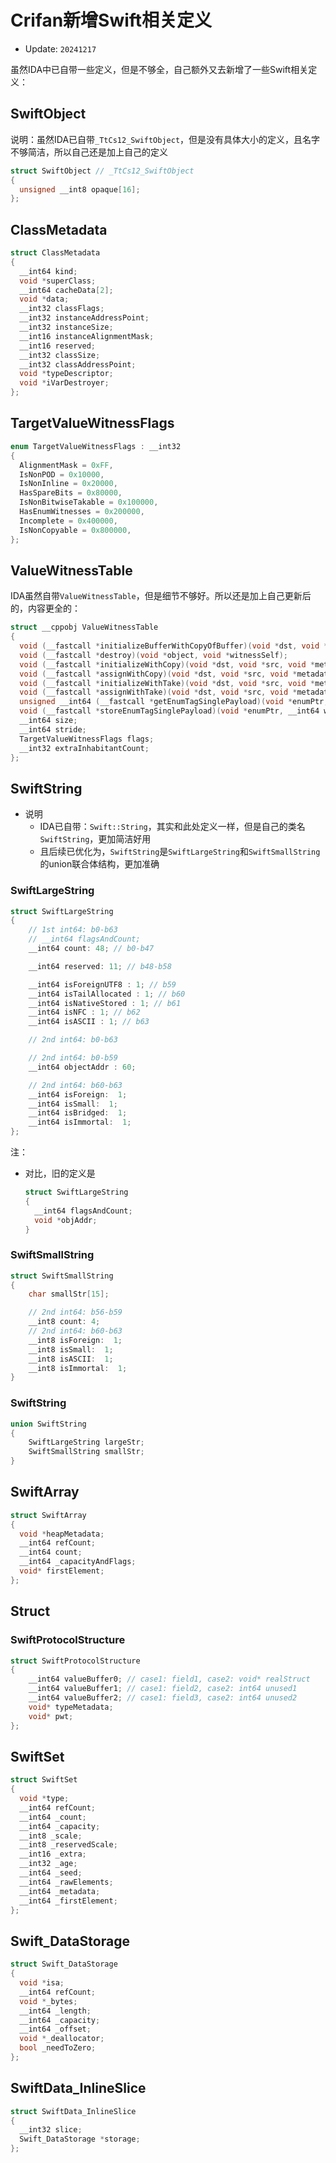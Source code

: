 # Crifan新增Swift相关定义

* Update: `20241217`

虽然IDA中已自带一些定义，但是不够全，自己额外又去新增了一些Swift相关定义：

## SwiftObject

说明：虽然IDA已自带`_TtCs12_SwiftObject`，但是没有具体大小的定义，且名字不够简洁，所以自己还是加上自己的定义

```c
struct SwiftObject // _TtCs12_SwiftObject
{
  unsigned __int8 opaque[16];
};
```

## ClassMetadata

```c
struct ClassMetadata
{
  __int64 kind;
  void *superClass;
  __int64 cacheData[2];
  void *data;
  __int32 classFlags;
  __int32 instanceAddressPoint;
  __int32 instanceSize;
  __int16 instanceAlignmentMask;
  __int16 reserved;
  __int32 classSize;
  __int32 classAddressPoint;
  void *typeDescriptor;
  void *iVarDestroyer;
};
```

## TargetValueWitnessFlags

```c
enum TargetValueWitnessFlags : __int32
{
  AlignmentMask = 0xFF,
  IsNonPOD = 0x10000,
  IsNonInline = 0x20000,
  HasSpareBits = 0x80000,
  IsNonBitwiseTakable = 0x100000,
  HasEnumWitnesses = 0x200000,
  Incomplete = 0x400000,
  IsNonCopyable = 0x800000,
};
```

## ValueWitnessTable

IDA虽然自带`ValueWitnessTable`，但是细节不够好。所以还是加上自己更新后的，内容更全的：

```c
struct __cppobj ValueWitnessTable
{
  void (__fastcall *initializeBufferWithCopyOfBuffer)(void *dst, void *src, void *metadataSelf);
  void (__fastcall *destroy)(void *object, void *witnessSelf);
  void (__fastcall *initializeWithCopy)(void *dst, void *src, void *metadataSelf);
  void (__fastcall *assignWithCopy)(void *dst, void *src, void *metadataSelf);
  void (__fastcall *initializeWithTake)(void *dst, void *src, void *metadataSelf);
  void (__fastcall *assignWithTake)(void *dst, void *src, void *metadataSelf);
  unsigned __int64 (__fastcall *getEnumTagSinglePayload)(void *enumPtr, __int64 emptyCases, void *metadataSelf);
  void (__fastcall *storeEnumTagSinglePayload)(void *enumPtr, __int64 whichCase, void *metadataSelf);
  __int64 size;
  __int64 stride;
  TargetValueWitnessFlags flags;
  __int32 extraInhabitantCount;
};
```

## SwiftString

* 说明
  * IDA已自带：`Swift::String`，其实和此处定义一样，但是自己的类名`SwiftString`，更加简洁好用
  * 且后续已优化为，`SwiftString`是`SwiftLargeString`和`SwiftSmallString`的union联合体结构，更加准确

### SwiftLargeString

```c
struct SwiftLargeString
{
    // 1st int64: b0-b63
    // __int64 flagsAndCount;
    __int64 count: 48; // b0-b47

    __int64 reserved: 11; // b48-b58

    __int64 isForeignUTF8 : 1; // b59
    __int64 isTailAllocated : 1; // b60
    __int64 isNativeStored : 1; // b61
    __int64 isNFC : 1; // b62
    __int64 isASCII : 1; // b63

    // 2nd int64: b0-b63

    // 2nd int64: b0-b59
    __int64 objectAddr : 60;

    // 2nd int64: b60-b63
    __int64 isForeign:  1;
    __int64 isSmall:  1;
    __int64 isBridged:  1;
    __int64 isImmortal:  1;
};
```

注：

* 对比，旧的定义是
  ```c
  struct SwiftLargeString
  {
    __int64 flagsAndCount;
    void *objAddr;
  }
  ```

### SwiftSmallString

```c
struct SwiftSmallString
{
    char smallStr[15];

    // 2nd int64: b56-b59
    __int8 count: 4;
    // 2nd int64: b60-b63
    __int8 isForeign:  1;
    __int8 isSmall:  1;
    __int8 isASCII:  1;
    __int8 isImmortal:  1;
}
```

### SwiftString

```c
union SwiftString
{
    SwiftLargeString largeStr;
    SwiftSmallString smallStr;
}
```

## SwiftArray

```c
struct SwiftArray
{
  void *heapMetadata;
  __int64 refCount;
  __int64 count;
  __int64 _capacityAndFlags;
  void* firstElement;
};
```

## Struct

### SwiftProtocolStructure

```c
struct SwiftProtocolStructure
{
    __int64 valueBuffer0; // case1: field1, case2: void* realStruct
    __int64 valueBuffer1; // case1: field2, case2: int64 unused1
    __int64 valueBuffer2; // case1: field3, case2: int64 unused2
    void* typeMetadata;
    void* pwt;
};
```

## SwiftSet

```c
struct SwiftSet
{
  void *type;
  __int64 refCount;
  __int64 _count;
  __int64 _capacity;
  __int8 _scale;
  __int8 _reservedScale;
  __int16 _extra;
  __int32 _age;
  __int64 _seed;
  __int64 _rawElements;
  __int64 _metadata;
  __int64 _firstElement;
};
```

## Swift_DataStorage

```c
struct Swift_DataStorage
{
  void *isa;
  __int64 refCount;
  void *_bytes;
  __int64 _length;
  __int64 _capacity;
  __int64 _offset;
  void *_deallocator;
  bool _needToZero;
};
```

## SwiftData_InlineSlice

```c
struct SwiftData_InlineSlice
{
  __int32 slice;
  Swift_DataStorage *storage;
};
```
